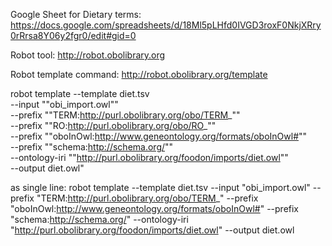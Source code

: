 Google Sheet for Dietary terms: https://docs.google.com/spreadsheets/d/18Ml5pLHfd0IVGD3roxF0NkjXRry0rRrsa8Y06y2fgr0/edit#gid=0

Robot tool: http://robot.obolibrary.org

Robot template command: http://robot.obolibrary.org/template

robot template --template diet.tsv \
  --input ""obi_import.owl"" \
  --prefix ""TERM:http://purl.obolibrary.org/obo/TERM_"" \
  --prefix ""RO:http://purl.obolibrary.org/obo/RO_"" \
  --prefix ""oboInOwl:http://www.geneontology.org/formats/oboInOwl#"" \
  --prefix ""schema:http://schema.org/"" \
  --ontology-iri ""http://purl.obolibrary.org/foodon/imports/diet.owl"" \
  --output diet.owl"

as single line:
robot template --template diet.tsv --input "obi_import.owl" --prefix "TERM:http://purl.obolibrary.org/obo/TERM_"  --prefix "oboInOwl:http://www.geneontology.org/formats/oboInOwl#" --prefix "schema:http://schema.org/" --ontology-iri "http://purl.obolibrary.org/foodon/imports/diet.owl" --output diet.owl

